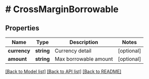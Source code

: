 # # CrossMarginBorrowable

## Properties

Name | Type | Description | Notes
------------ | ------------- | ------------- | -------------
**currency** | **string** | Currency detail | [optional] 
**amount** | **string** | Max borrowable amount | [optional] 

[[Back to Model list]](../../README.md#documentation-for-models) [[Back to API list]](../../README.md#documentation-for-api-endpoints) [[Back to README]](../../README.md)
